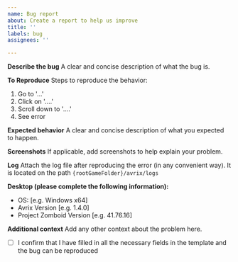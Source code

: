```yaml
---
name: Bug report
about: Create a report to help us improve
title: ''
labels: bug
assignees: ''

---
```


**Describe the bug**
A clear and concise description of what the bug is.

**To Reproduce**
Steps to reproduce the behavior:
1. Go to '...'
2. Click on '....'
3. Scroll down to '....'
4. See error

**Expected behavior**
A clear and concise description of what you expected to happen.

**Screenshots**
If applicable, add screenshots to help explain your problem.

**Log**
Attach the log file after reproducing the error (in any convenient way). It is located on the path `{rootGameFolder}/avrix/logs`

**Desktop (please complete the following information):**
 - OS: [e.g. Windows x64]
 - Avrix Version [e.g. 1.4.0]
 - Project Zomboid Version [e.g. 41.76.16]

**Additional context**
Add any other context about the problem here.

- [ ] I confirm that I have filled in all the necessary fields in the template and the bug can be reproduced
